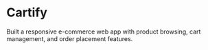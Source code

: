 # Cartify
 Built a responsive e-commerce web app with product browsing, cart management, and order placement features.
